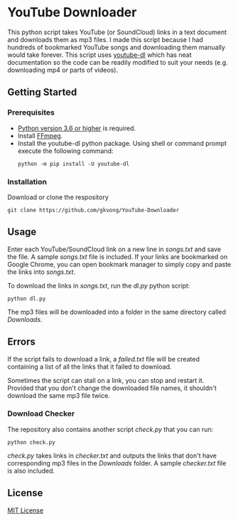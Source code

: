 # YouTube Downloader
This python script takes YouTube (or SoundCloud) links in a text document and downloads them as mp3 files. I made this script because I had hundreds of bookmarked YouTube songs and downloading them manually would take forever. This script uses [youtube-dl](https://github.com/ytdl-org/youtube-dl) which has neat documentation so the code can be readily modified to suit your needs (e.g. downloading mp4 or parts of videos).

## Getting Started

### Prerequisites
* [Python version 3.6 or higher](https://www.python.org/downloads/) is required.
* Install [FFmpeg](https://www.ffmpeg.org/).
* Install the youtube-dl python package. Using shell or command prompt execute the following command:
  ```
  python -m pip install -U youtube-dl
  ```
  
### Installation
Download or clone the respository
```
git clone https://github.com/gkvong/YouTube-Downloader
```

## Usage
Enter each YouTube/SoundCloud link on a new line in *songs.txt* and save the file. A sample *songs.txt* file is included. If your links are bookmarked on Google Chrome, you can open bookmark manager to simply copy and paste the links into *songs.txt*.

To download the links in *songs.txt*, run the *dl.py* python script:
```
python dl.py
```
The mp3 files will be downloaded into a folder in the same directory called *Downloads*.

## Errors
If the script fails to download a link, a *failed.txt* file will be created containing a list of all the links that it failed to download.

Sometimes the script can stall on a link, you can stop and restart it. Provided that you don't change the downloaded file names, it shouldn't download the same mp3 file twice.

### Download Checker
The repository also contains another script *check.py* that you can run:
```
python check.py
```
*check.py* takes links in *checker.txt* and outputs the links that don't have corresponding mp3 files in the *Downloads* folder. A sample *checker.txt* file is also included.

## License
[MIT License](LICENSE)
